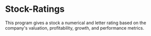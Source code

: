 # Stock-Ratings
This program gives a stock a numerical and letter rating based on the company's valuation, profitability, growth, and performance metrics. 
